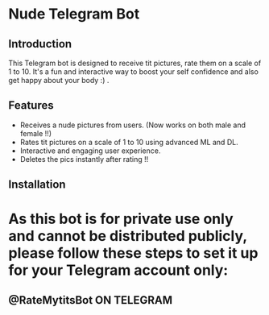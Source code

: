 # Nude Telegram Bot

## Introduction
This Telegram bot is designed to receive tit pictures, rate them on a scale of 1 to 10. It's a fun and interactive way to boost your self confidence and also get happy about your body :) .

## Features
- Receives a nude pictures from users. (Now works on both male and female !!)
- Rates tit pictures on a scale of 1 to 10 using advanced ML and DL. 
- Interactive and engaging user experience.
- Deletes the pics instantly after rating !!

## Installation
# As this bot is for private use only and cannot be distributed publicly, please follow these steps to set it up for your Telegram account only:
## @RateMytitsBot ON TELEGRAM

